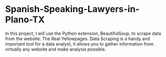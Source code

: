 # Spanish-Speaking-Lawyers-in-Plano-TX

In this project, I will use the Python extension, BeautifulSoup, to scrape data from the website: The Real Yellowpages. Data Scraping is a handy and important tool for a data analyst, it allows you to gather information from virtually any website and make analysis possible. 

